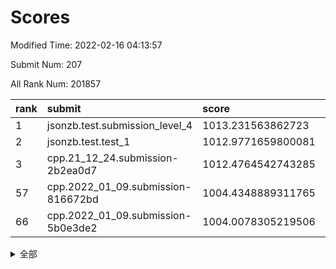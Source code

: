# Scores

Modified Time: 2022-02-16 04:13:57

Submit Num: 207

All Rank Num: 201857

| rank |               submit               |       score        |       sigma        | pk_num |
| :--- | :--------------------------------- | :----------------- | :----------------- | :----- |
| 1    | jsonzb.test.submission_level_4     | 1013.231563862723  | 0.826201090147268  | 3898   |
| 2    | jsonzb.test.test_1                 | 1012.9771659800081 | 0.8111504093108922 | 3899   |
| 3    | cpp.21_12_24.submission-2b2ea0d7   | 1012.4764542743285 | 0.7806192878962931 | 3899   |
| 57   | cpp.2022_01_09.submission-816672bd | 1004.4348889311765 | 0.7183017289682094 | 3903   |
| 66   | cpp.2022_01_09.submission-5b0e3de2 | 1004.0078305219506 | 0.715972247491159  | 3902   |


<details>
<summary>全部</summary>

| rank |                 submit                 |       score        |       sigma        | pk_num |
| :--- | :------------------------------------- | :----------------- | :----------------- | :----- |
| 1    | jsonzb.test.submission_level_4         | 1013.231563862723  | 0.826201090147268  | 3898   |
| 2    | jsonzb.test.test_1                     | 1012.9771659800081 | 0.8111504093108922 | 3899   |
| 3    | cpp.21_12_24.submission-2b2ea0d7       | 1012.4764542743285 | 0.7806192878962931 | 3899   |
| 4    | gobigger.level_3.submission_level_3_1  | 1011.8097222298402 | 0.7665100629901296 | 3899   |
| 5    | gobigger.level_3.submission_level_3_38 | 1011.6107828366298 | 0.7668092742104863 | 3904   |
| 6    | gobigger.level_3.submission_level_3_16 | 1011.5291098636524 | 0.7831789461586872 | 3902   |
| 7    | gobigger.level_3.submission_level_3_2  | 1011.328394983416  | 0.7851930760120334 | 3904   |
| 8    | gobigger.level_3.submission_level_3_24 | 1011.3060532322784 | 0.7590307564293477 | 3899   |
| 9    | gobigger.level_3.submission_level_3_48 | 1011.1153770879972 | 0.7722292579420891 | 3898   |
| 10   | gobigger.level_3.submission_level_3_5  | 1011.0642043420304 | 0.7642216474822239 | 3902   |
| 11   | gobigger.level_3.submission_level_3_30 | 1010.9358312315985 | 0.7847242747938536 | 3903   |
| 12   | gobigger.level_3.submission_level_3_41 | 1010.857594895385  | 0.7763213102263327 | 3895   |
| 13   | gobigger.level_3.submission_level_3_23 | 1010.8283375935212 | 0.7763355942309481 | 3902   |
| 14   | gobigger.level_3.submission_level_3_45 | 1010.7445178380364 | 0.7725971847565124 | 3901   |
| 15   | gobigger.level_3.submission_level_3_10 | 1010.7180254980038 | 0.7646909924591077 | 3902   |
| 16   | gobigger.level_3.submission_level_3_35 | 1010.6833813500102 | 0.7567513403028274 | 3898   |
| 17   | gobigger.level_3.submission_level_3_17 | 1010.5863504482976 | 0.7585538738493067 | 3904   |
| 18   | gobigger.level_3.submission_level_3_29 | 1010.5599194595823 | 0.7697583885555673 | 3899   |
| 19   | gobigger.level_3.submission_level_3_4  | 1010.4956064959633 | 0.7679881164502521 | 3898   |
| 20   | gobigger.level_3.submission_level_3_20 | 1010.3855917465249 | 0.770919616335632  | 3901   |
| 21   | gobigger.level_3.submission_level_3_18 | 1010.3558325348564 | 0.739332928895515  | 3904   |
| 22   | gobigger.level_3.submission_level_3_39 | 1010.3428287050441 | 0.7385729632046824 | 3901   |
| 23   | gobigger.level_3.submission_level_3_9  | 1010.3232710941817 | 0.7818516195912382 | 3895   |
| 24   | gobigger.level_3.submission_level_3_7  | 1010.3158208605073 | 0.7688407669237145 | 3903   |
| 25   | gobigger.level_3.submission_level_3_31 | 1010.3074163633111 | 0.7541772821647718 | 3901   |
| 26   | gobigger.level_3.submission_level_3_26 | 1010.2986821359474 | 0.7638066914441383 | 3896   |
| 27   | gobigger.level_3.submission_level_3_42 | 1010.1806596518057 | 0.7366523587439041 | 3900   |
| 28   | gobigger.level_3.submission_level_3_0  | 1010.1463619807951 | 0.7831176429860908 | 3895   |
| 29   | gobigger.level_3.submission_level_3_44 | 1010.0927266164392 | 0.7626082880070213 | 3904   |
| 30   | gobigger.level_3.submission_level_3_36 | 1009.954975746284  | 0.7582365388301097 | 3898   |
| 31   | gobigger.level_3.submission_level_3_3  | 1009.9338532276629 | 0.7663122735106793 | 3900   |
| 32   | gobigger.level_3.submission_level_3_8  | 1009.8796983268743 | 0.768084878565096  | 3901   |
| 33   | gobigger.level_3.submission_level_3_14 | 1009.866280327751  | 0.7629515962623722 | 3903   |
| 34   | gobigger.level_3.submission_level_3_49 | 1009.8335217049653 | 0.7425824050560548 | 3903   |
| 35   | gobigger.level_3.submission_level_3_21 | 1009.8084553865835 | 0.7774904310217611 | 3900   |
| 36   | gobigger.level_3.submission_level_3_13 | 1009.6960656841054 | 0.7661802494397256 | 3902   |
| 37   | gobigger.level_3.submission_level_3_40 | 1009.6699271359317 | 0.7574534436292848 | 3900   |
| 38   | gobigger.level_3.submission_level_3_47 | 1009.6258936640843 | 0.7482784573967682 | 3905   |
| 39   | gobigger.level_3.submission_level_3_34 | 1009.5682651798342 | 0.7744568967418549 | 3898   |
| 40   | gobigger.level_3.submission_level_3_37 | 1009.5091103746335 | 0.7232462783832911 | 3905   |
| 41   | gobigger.level_3.submission_level_3_25 | 1009.5016309661954 | 0.7465019567915525 | 3904   |
| 42   | gobigger.level_3.submission_level_3_19 | 1009.4830844185424 | 0.7498902711666999 | 3901   |
| 43   | gobigger.level_3.submission_level_3_32 | 1009.3566901956324 | 0.7748172245300672 | 3904   |
| 44   | gobigger.level_3.submission_level_3_15 | 1009.304434417547  | 0.7396395042070827 | 3904   |
| 45   | gobigger.level_3.submission_level_3_28 | 1009.2843042421566 | 0.7506445841969228 | 3905   |
| 46   | gobigger.level_3.submission_level_3_46 | 1009.0476021895905 | 0.7410889439755478 | 3903   |
| 47   | gobigger.level_3.submission_level_3_22 | 1008.850931654729  | 0.7470024463535692 | 3899   |
| 48   | gobigger.level_3.submission_level_3_11 | 1008.8288051862799 | 0.7509580325516685 | 3897   |
| 49   | gobigger.level_3.submission_level_3_27 | 1008.7456669904238 | 0.7548253239852108 | 3899   |
| 50   | gobigger.level_3.submission_level_3_43 | 1008.6884513361687 | 0.7372998713862644 | 3900   |
| 51   | gobigger.level_3.submission_level_3_6  | 1008.6119438631686 | 0.7365373433522647 | 3905   |
| 52   | gobigger.level_3.submission_level_3_33 | 1007.6359601585197 | 0.7316732747054079 | 3897   |
| 53   | gobigger.level_3.submission_level_3_12 | 1007.5319429276115 | 0.7451699645056837 | 3903   |
| 54   | gobigger.level_1.submission_level_1_26 | 1005.3557113565824 | 0.715719457377126  | 3902   |
| 55   | gobigger.level_1.submission_level_1_30 | 1004.6493733477259 | 0.722143350659147  | 3904   |
| 56   | gobigger.level_1.submission_level_1_35 | 1004.6490756275621 | 0.7105222873058941 | 3898   |
| 57   | cpp.2022_01_09.submission-816672bd     | 1004.4348889311765 | 0.7183017289682094 | 3903   |
| 58   | gobigger.level_1.submission_level_1_1  | 1004.4133717410939 | 0.7070588476574694 | 3901   |
| 59   | gobigger.level_1.submission_level_1_24 | 1004.3904618806745 | 0.7370389593615921 | 3905   |
| 60   | gobigger.level_1.submission_level_1_4  | 1004.3336075292666 | 0.7279793467922487 | 3904   |
| 61   | gobigger.level_1.submission_level_1_34 | 1004.2074189751463 | 0.7088353090048504 | 3896   |
| 62   | gobigger.level_1.submission_level_1_37 | 1004.1518172709531 | 0.71152609603151   | 3901   |
| 63   | gobigger.level_1.submission_level_1_20 | 1004.1213570648906 | 0.7119435419623066 | 3902   |
| 64   | gobigger.level_1.submission_level_1_12 | 1004.1045197796805 | 0.721507427619266  | 3897   |
| 65   | gobigger.level_1.submission_level_1_2  | 1004.0947014982627 | 0.718092216982422  | 3905   |
| 66   | cpp.2022_01_09.submission-5b0e3de2     | 1004.0078305219506 | 0.715972247491159  | 3902   |
| 67   | gobigger.level_1.submission_level_1_13 | 1003.9049270037364 | 0.726748239770081  | 3895   |
| 68   | gobigger.level_1.submission_level_1_44 | 1003.8805372813107 | 0.7199000320063506 | 3902   |
| 69   | gobigger.level_1.submission_level_1_49 | 1003.814092070501  | 0.7140632188964118 | 3898   |
| 70   | gobigger.level_1.submission_level_1_40 | 1003.7951659099756 | 0.7219971867390051 | 3900   |
| 71   | gobigger.level_1.submission_level_1_17 | 1003.7468209399896 | 0.7059643376496137 | 3903   |
| 72   | gobigger.level_1.submission_level_1_43 | 1003.651777998001  | 0.7088507998805215 | 3901   |
| 73   | gobigger.level_1.submission_level_1_6  | 1003.6169022950704 | 0.7098337831233488 | 3902   |
| 74   | gobigger.level_1.submission_level_1_47 | 1003.5948813714987 | 0.7277048389676029 | 3899   |
| 75   | gobigger.level_1.submission_level_1_46 | 1003.3904550405989 | 0.7210198998434885 | 3903   |
| 76   | gobigger.level_1.submission_level_1_11 | 1003.373934843769  | 0.724807751022998  | 3902   |
| 77   | gobigger.level_1.submission_level_1_21 | 1003.3542482877847 | 0.7234310227500804 | 3896   |
| 78   | gobigger.level_1.submission_level_1_22 | 1003.2579849785872 | 0.7072076880694224 | 3902   |
| 79   | gobigger.level_1.submission_level_1_45 | 1003.2367364041883 | 0.7051652683077544 | 3900   |
| 80   | gobigger.level_1.submission_level_1_28 | 1003.1316349103479 | 0.7192796662796971 | 3902   |
| 81   | gobigger.level_1.submission_level_1_16 | 1003.0827380421999 | 0.7254906661115073 | 3903   |
| 82   | gobigger.level_1.submission_level_1_15 | 1003.0786386270108 | 0.7086556658262235 | 3901   |
| 83   | gobigger.level_1.submission_level_1_0  | 1003.0154785826119 | 0.7176887847270855 | 3899   |
| 84   | gobigger.level_1.submission_level_1_36 | 1002.997101240843  | 0.7179865655891163 | 3900   |
| 85   | gobigger.level_1.submission_level_1_5  | 1002.9887388286004 | 0.7140749000467793 | 3901   |
| 86   | gobigger.level_1.submission_level_1_33 | 1002.9359630168391 | 0.7148137945183752 | 3900   |
| 87   | gobigger.level_1.submission_level_1_9  | 1002.8996529912213 | 0.7062180112309129 | 3902   |
| 88   | gobigger.level_1.submission_level_1_31 | 1002.8958952006889 | 0.7138815986460607 | 3902   |
| 89   | gobigger.level_1.submission_level_1_14 | 1002.864666414713  | 0.7047911410670222 | 3904   |
| 90   | gobigger.level_1.submission_level_1_10 | 1002.8319711039607 | 0.7225979981338105 | 3900   |
| 91   | gobigger.level_1.submission_level_1_29 | 1002.7638699213284 | 0.713710211326256  | 3905   |
| 92   | gobigger.level_1.submission_level_1_18 | 1002.7615489815994 | 0.716986413910465  | 3900   |
| 93   | gobigger.level_1.submission_level_1_8  | 1002.7304627128366 | 0.7080579471752481 | 3900   |
| 94   | gobigger.level_1.submission_level_1_19 | 1002.6058965036469 | 0.713746243786368  | 3903   |
| 95   | gobigger.level_1.submission_level_1_41 | 1002.5766545905868 | 0.7220260765768483 | 3900   |
| 96   | gobigger.level_1.submission_level_1_48 | 1002.5657403895481 | 0.7277834099557194 | 3904   |
| 97   | gobigger.level_1.submission_level_1_25 | 1002.5297490209075 | 0.7074429573409929 | 3902   |
| 98   | gobigger.level_1.submission_level_1_23 | 1002.5017153512114 | 0.7107553608444989 | 3903   |
| 99   | gobigger.level_1.submission_level_1_3  | 1002.4359737519204 | 0.7025464155910001 | 3905   |
| 100  | gobigger.level_1.submission_level_1_7  | 1002.2341431930938 | 0.714830683457151  | 3898   |
| 101  | gobigger.level_1.submission_level_1_32 | 1002.213082590297  | 0.7115494153785595 | 3900   |
| 102  | gobigger.level_1.submission_level_1_27 | 1002.1941353020231 | 0.7226712842803533 | 3905   |
| 103  | gobigger.level_1.submission_level_1_39 | 1001.9845600055074 | 0.7156867135761649 | 3901   |
| 104  | gobigger.level_1.submission_level_1_42 | 1001.942717188647  | 0.7212261230274946 | 3899   |
| 105  | gobigger.level_1.submission_level_1_38 | 1001.8869644359069 | 0.7090471639289697 | 3903   |
| 106  | gobigger.random.submission_random_25   | 997.3442132646412  | 0.7080328481804191 | 3901   |
| 107  | gobigger.random.submission_random_44   | 997.0987490550784  | 0.7029000450346435 | 3901   |
| 108  | gobigger.random.submission_random_29   | 996.9412040924992  | 0.7168284530941169 | 3903   |
| 109  | gobigger.random.submission_random_2    | 996.8148915100685  | 0.7238167063258827 | 3900   |
| 110  | gobigger.random.submission_random_47   | 996.7711095089808  | 0.7065449304459975 | 3896   |
| 111  | gobigger.random.submission_random_48   | 996.6694487641848  | 0.7090620813549693 | 3901   |
| 112  | gobigger.random.submission_random_37   | 996.5161828291816  | 0.7149306801766303 | 3901   |
| 113  | gobigger.random.submission_random_39   | 996.4564414413245  | 0.7107949257442354 | 3899   |
| 114  | gobigger.random.submission_random_33   | 996.436012548827   | 0.7086934774777447 | 3898   |
| 115  | gobigger.random.submission_random_38   | 996.4051041588139  | 0.701788922049814  | 3903   |
| 116  | gobigger.random.submission_random_17   | 996.3855625192145  | 0.714063875595379  | 3903   |
| 117  | gobigger.random.submission_random_5    | 996.3507216084428  | 0.7023435403132338 | 3896   |
| 118  | gobigger.random.submission_random_0    | 996.3463146627165  | 0.711051095144269  | 3896   |
| 119  | gobigger.random.submission_random_14   | 996.3144880699672  | 0.7010349106120968 | 3905   |
| 120  | gobigger.random.submission_random_4    | 996.3070250297624  | 0.7104756446484515 | 3898   |
| 121  | gobigger.random.submission_random_11   | 996.2590151564717  | 0.725345169688916  | 3901   |
| 122  | gobigger.random.submission_random_10   | 996.2494435916246  | 0.7054848394255387 | 3902   |
| 123  | gobigger.random.submission_random_16   | 996.2403698872823  | 0.6995758317188302 | 3899   |
| 124  | gobigger.random.submission_random_28   | 996.2061358476137  | 0.7142016573964147 | 3900   |
| 125  | gobigger.random.submission_random_3    | 996.1726027865752  | 0.727448560136713  | 3904   |
| 126  | gobigger.random.submission_random_15   | 996.1624424940591  | 0.7068173849761403 | 3905   |
| 127  | gobigger.random.submission_random_23   | 996.1061164081864  | 0.7162139694761012 | 3894   |
| 128  | gobigger.random.submission_random_43   | 996.1013980284164  | 0.7170911424173476 | 3899   |
| 129  | gobigger.random.submission_random_7    | 996.0730793481665  | 0.7261472376720666 | 3903   |
| 130  | gobigger.random.submission_random_21   | 996.0672768176192  | 0.7177853458333555 | 3900   |
| 131  | gobigger.random.submission_random_42   | 996.0593358305853  | 0.7113557134664693 | 3898   |
| 132  | gobigger.random.submission_random_30   | 996.0038610844963  | 0.7139317807639154 | 3899   |
| 133  | gobigger.random.submission_random_34   | 995.9745366107467  | 0.7366837785397539 | 3902   |
| 134  | gobigger.random.submission_random_49   | 995.9721161372667  | 0.7132000540671791 | 3898   |
| 135  | gobigger.random.submission_random_8    | 995.9608548108865  | 0.7151982838393914 | 3899   |
| 136  | gobigger.random.submission_random_26   | 995.8748220252642  | 0.7187471482699171 | 3904   |
| 137  | gobigger.random.submission_random_32   | 995.7756042070694  | 0.7042862528290639 | 3902   |
| 138  | gobigger.random.submission_random_41   | 995.7477847364542  | 0.7224497463473397 | 3902   |
| 139  | gobigger.random.submission_random_1    | 995.6747598515173  | 0.7319338776670559 | 3902   |
| 140  | gobigger.random.submission_random_45   | 995.6076296545745  | 0.7088108898349507 | 3899   |
| 141  | gobigger.random.submission_random_6    | 995.5640509934594  | 0.7007743249796909 | 3899   |
| 142  | gobigger.random.submission_random_20   | 995.5235294225499  | 0.7044735547246395 | 3900   |
| 143  | gobigger.random.submission_random_13   | 995.5181583234937  | 0.7145799084308265 | 3902   |
| 144  | gobigger.random.submission_random_36   | 995.5173933632668  | 0.7172978411853155 | 3891   |
| 145  | gobigger.random.submission_random_35   | 995.3950799176692  | 0.7171592620943801 | 3896   |
| 146  | gobigger.random.submission_random_12   | 995.3777351873492  | 0.7151938313180705 | 3898   |
| 147  | gobigger.random.submission_random_27   | 995.3653855687523  | 0.6967249536841917 | 3901   |
| 148  | gobigger.random.submission_random_40   | 995.3217841769024  | 0.7083941258469809 | 3898   |
| 149  | gobigger.random.submission_random_9    | 995.2315442162268  | 0.7167971279374289 | 3904   |
| 150  | gobigger.random.submission_random_46   | 995.200889972595   | 0.7241576288989894 | 3902   |
| 151  | gobigger.random.submission_random_18   | 995.1737499074899  | 0.7175871054151597 | 3901   |
| 152  | gobigger.random.submission_random_19   | 995.1175341390481  | 0.7052657056095821 | 3903   |
| 153  | gobigger.random.submission_random_31   | 994.9633485164377  | 0.6991044787238931 | 3898   |
| 154  | gobigger.random.submission_random_24   | 994.8873010848438  | 0.7124382795459973 | 3904   |
| 155  | gobigger.random.submission_random_22   | 994.8790818916227  | 0.7252880297488263 | 3901   |
| 156  | gobigger.level_2.submission_level_2_39 | 994.7305384279653  | 0.7236154908395476 | 3899   |
| 157  | gobigger.level_2.submission_level_2_27 | 994.1586585447423  | 0.7282183196768015 | 3900   |
| 158  | gobigger.level_2.submission_level_2_23 | 993.7752639789084  | 0.7311479393189164 | 3901   |
| 159  | gobigger.level_2.submission_level_2_26 | 993.6102498104636  | 0.7318972760797575 | 3899   |
| 160  | gobigger.level_2.submission_level_2_2  | 993.5785666312216  | 0.7380904285743798 | 3900   |
| 161  | gobigger.level_2.submission_level_2_31 | 993.1785246847634  | 0.7193898086454175 | 3900   |
| 162  | gobigger.level_2.submission_level_2_21 | 993.0481420639524  | 0.7446040827882491 | 3897   |
| 163  | gobigger.level_2.submission_level_2_9  | 993.0120396942369  | 0.7312571727615563 | 3898   |
| 164  | gobigger.level_2.submission_level_2_16 | 992.8957264975523  | 0.7270818829998847 | 3902   |
| 165  | gobigger.level_2.submission_level_2_37 | 992.8766717096565  | 0.7460494385277046 | 3897   |
| 166  | gobigger.level_2.submission_level_2_34 | 992.870024821065   | 0.7338473538595451 | 3903   |
| 167  | gobigger.level_2.submission_level_2_10 | 992.8345164771039  | 0.7515502962609258 | 3897   |
| 168  | gobigger.level_2.submission_level_2_29 | 992.8005459109307  | 0.7480774927828063 | 3901   |
| 169  | gobigger.level_2.submission_level_2_1  | 992.784564419681   | 0.7327148780047756 | 3902   |
| 170  | gobigger.level_2.submission_level_2_4  | 992.7653338512885  | 0.7231651855765616 | 3897   |
| 171  | gobigger.level_2.submission_level_2_6  | 992.757044704407   | 0.7358760976486309 | 3901   |
| 172  | gobigger.level_2.submission_level_2_45 | 992.7243608137276  | 0.7314138663677129 | 3900   |
| 173  | gobigger.level_2.submission_level_2_22 | 992.704934811518   | 0.7406693390624756 | 3899   |
| 174  | gobigger.level_2.submission_level_2_30 | 992.677402157634   | 0.7348176551824573 | 3897   |
| 175  | gobigger.level_2.submission_level_2_36 | 992.4253211743465  | 0.7485514063553445 | 3903   |
| 176  | gobigger.level_2.submission_level_2_24 | 992.3920194754506  | 0.7385912760657638 | 3894   |
| 177  | gobigger.level_2.submission_level_2_8  | 992.3131971107917  | 0.7308814650201366 | 3899   |
| 178  | gobigger.level_2.submission_level_2_44 | 992.181179695721   | 0.7539941033572306 | 3903   |
| 179  | gobigger.level_2.submission_level_2_33 | 992.0795532588329  | 0.738559972410925  | 3898   |
| 180  | gobigger.level_2.submission_level_2_28 | 992.0619733093998  | 0.7381236279265392 | 3902   |
| 181  | gobigger.level_2.submission_level_2_32 | 992.0259664268199  | 0.7694128151305667 | 3899   |
| 182  | gobigger.level_2.submission_level_2_18 | 991.8178273869768  | 0.7257835336485511 | 3898   |
| 183  | gobigger.level_2.submission_level_2_41 | 991.706366925853   | 0.777459937071821  | 3901   |
| 184  | gobigger.level_2.submission_level_2_7  | 991.6946422801714  | 0.7495625024338766 | 3897   |
| 185  | gobigger.level_2.submission_level_2_42 | 991.5252951483984  | 0.7663034420025757 | 3903   |
| 186  | gobigger.level_2.submission_level_2_19 | 991.5196172291481  | 0.7421464795451874 | 3907   |
| 187  | gobigger.level_2.submission_level_2_49 | 991.5168869165782  | 0.7390213800247348 | 3900   |
| 188  | gobigger.level_2.submission_level_2_5  | 991.4505208614102  | 0.746022155337315  | 3906   |
| 189  | gobigger.level_2.submission_level_2_46 | 991.4422537837613  | 0.7812206214566444 | 3902   |
| 190  | gobigger.level_2.submission_level_2_15 | 991.3263094053341  | 0.7403034677636211 | 3897   |
| 191  | gobigger.level_2.submission_level_2_40 | 991.303947721188   | 0.7404627654836252 | 3900   |
| 192  | gobigger.level_2.submission_level_2_35 | 991.1985379344355  | 0.7641020296782882 | 3907   |
| 193  | gobigger.level_2.submission_level_2_25 | 991.1846776416169  | 0.7527504885584616 | 3898   |
| 194  | gobigger.level_2.submission_level_2_43 | 991.1579835348132  | 0.7698106906499685 | 3902   |
| 195  | gobigger.level_2.submission_level_2_47 | 991.0412039774142  | 0.7571558720270903 | 3896   |
| 196  | gobigger.level_2.submission_level_2_11 | 990.898191645404   | 0.7668933125991161 | 3907   |
| 197  | gobigger.level_2.submission_level_2_38 | 990.727321442157   | 0.7525524437034135 | 3903   |
| 198  | gobigger.level_2.submission_level_2_48 | 990.5581759935272  | 0.7751658472159055 | 3903   |
| 199  | gobigger.level_2.submission_level_2_17 | 990.5260167418127  | 0.7711479088464085 | 3903   |
| 200  | gobigger.level_2.submission_level_2_0  | 990.4664806486753  | 0.7658674264746003 | 3896   |
| 201  | gobigger.level_2.submission_level_2_12 | 990.4498979261734  | 0.7431352472230697 | 3899   |
| 202  | gobigger.level_2.submission_level_2_13 | 990.4438837815692  | 0.7568999077171654 | 3901   |
| 203  | gobigger.level_2.submission_level_2_20 | 990.2975787399878  | 0.7603697380880752 | 3896   |
| 204  | gobigger.level_2.submission_level_2_3  | 990.2742101026754  | 0.7507301254440493 | 3905   |
| 205  | gobigger.level_2.submission_level_2_14 | 989.8991038150532  | 0.7466075065541395 | 3902   |
| 206  | gobigger.none.submission_none_1        | 978.7368198461669  | 1.26012492815418   | 3900   |
| 207  | gobigger.none.submission_none_0        | 976.1434897967891  | 1.4724971638407682 | 3896   |

</details>